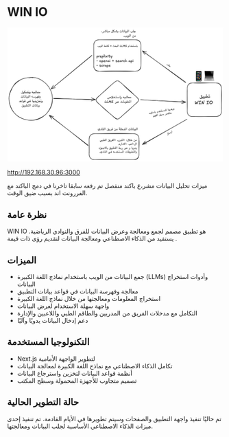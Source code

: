 # WIN IO 

![WIN IO Workflow](/public/images/winio-flow.png)

http://192.168.30.96:3000

ميزات تحليل البيانات مشر،ع باكند منفصل تم رفعه سابقا تاخرنا في دمج الباكند مع الفررونت اند بسبب ضيق الوقت.

## نظرة عامة

 WIN IO هو تطبيق مصمم لجمع ومعالجة وعرض البيانات للفرق والنوادي الرياضية. يستفيد من الذكاء الاصطناعي ومعالجة البيانات لتقديم رؤى ذات قيمة .

## الميزات

- جمع البيانات من الويب باستخدام نماذج اللغة الكبيرة (LLMs) وأدوات استخراج البيانات
- معالجة وفهرسة البيانات في قواعد بيانات التطبيق
- استخراج المعلومات ومعالجتها من خلال نماذج اللغة الكبيرة
- واجهة سهلة الاستخدام لعرض البيانات
- التكامل مع مدخلات الفريق من المدربين والطاقم الطبي واللاعبين والإدارة
- دعم إدخال البيانات يدويًا وآليًا

## التكنولوجيا المستخدمة

- Next.js لتطوير الواجهة الأمامية
- تكامل الذكاء الاصطناعي مع نماذج اللغة الكبيرة لمعالجة البيانات
- أنظمة قواعد البيانات لتخزين واسترجاع البيانات
- تصميم متجاوب للأجهزة المحمولة وسطح المكتب

## حالة التطوير الحالية

تم حاليًا تنفيذ واجهة التطبيق والصفحات وسيتم تطويرها في الأيام القادمة. تم تنفيذ إحدى ميزات الذكاء الاصطناعي الأساسية لجلب البيانات ومعالجتها.
